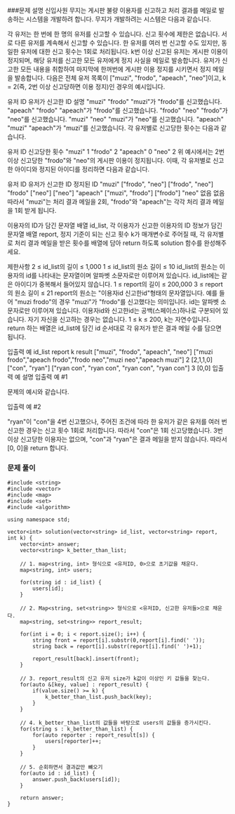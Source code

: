 ###문제 설명
신입사원 무지는 게시판 불량 이용자를 신고하고 처리 결과를 메일로 발송하는 시스템을 개발하려 합니다. 무지가 개발하려는 시스템은 다음과 같습니다.

각 유저는 한 번에 한 명의 유저를 신고할 수 있습니다.
신고 횟수에 제한은 없습니다. 서로 다른 유저를 계속해서 신고할 수 있습니다.
한 유저를 여러 번 신고할 수도 있지만, 동일한 유저에 대한 신고 횟수는 1회로 처리됩니다.
k번 이상 신고된 유저는 게시판 이용이 정지되며, 해당 유저를 신고한 모든 유저에게 정지 사실을 메일로 발송합니다.
유저가 신고한 모든 내용을 취합하여 마지막에 한꺼번에 게시판 이용 정지를 시키면서 정지 메일을 발송합니다.
다음은 전체 유저 목록이 ["muzi", "frodo", "apeach", "neo"]이고, k = 2(즉, 2번 이상 신고당하면 이용 정지)인 경우의 예시입니다.

유저 ID 유저가 신고한 ID 설명
"muzi" "frodo" "muzi"가 "frodo"를 신고했습니다.
"apeach" "frodo" "apeach"가 "frodo"를 신고했습니다.
"frodo" "neo" "frodo"가 "neo"를 신고했습니다.
"muzi" "neo" "muzi"가 "neo"를 신고했습니다.
"apeach" "muzi" "apeach"가 "muzi"를 신고했습니다.
각 유저별로 신고당한 횟수는 다음과 같습니다.

유저 ID 신고당한 횟수
"muzi" 1
"frodo" 2
"apeach" 0
"neo" 2
위 예시에서는 2번 이상 신고당한 "frodo"와 "neo"의 게시판 이용이 정지됩니다. 이때, 각 유저별로 신고한 아이디와 정지된 아이디를 정리하면 다음과 같습니다.

유저 ID 유저가 신고한 ID 정지된 ID
"muzi" ["frodo", "neo"] ["frodo", "neo"]
"frodo" ["neo"] ["neo"]
"apeach" ["muzi", "frodo"] ["frodo"]
"neo" 없음 없음
따라서 "muzi"는 처리 결과 메일을 2회, "frodo"와 "apeach"는 각각 처리 결과 메일을 1회 받게 됩니다.

이용자의 ID가 담긴 문자열 배열 id_list, 각 이용자가 신고한 이용자의 ID 정보가 담긴 문자열 배열 report, 정지 기준이 되는 신고 횟수 k가 매개변수로 주어질 때, 각 유저별로 처리 결과 메일을 받은 횟수를 배열에 담아 return 하도록 solution 함수를 완성해주세요.

제한사항
2 ≤ id_list의 길이 ≤ 1,000
1 ≤ id_list의 원소 길이 ≤ 10
id_list의 원소는 이용자의 id를 나타내는 문자열이며 알파벳 소문자로만 이루어져 있습니다.
id_list에는 같은 아이디가 중복해서 들어있지 않습니다.
1 ≤ report의 길이 ≤ 200,000
3 ≤ report의 원소 길이 ≤ 21
report의 원소는 "이용자id 신고한id"형태의 문자열입니다.
예를 들어 "muzi frodo"의 경우 "muzi"가 "frodo"를 신고했다는 의미입니다.
id는 알파벳 소문자로만 이루어져 있습니다.
이용자id와 신고한id는 공백(스페이스)하나로 구분되어 있습니다.
자기 자신을 신고하는 경우는 없습니다.
1 ≤ k ≤ 200, k는 자연수입니다.
return 하는 배열은 id_list에 담긴 id 순서대로 각 유저가 받은 결과 메일 수를 담으면 됩니다.

입출력 예
id_list report k result
["muzi", "frodo", "apeach", "neo"] ["muzi frodo","apeach frodo","frodo neo","muzi neo","apeach muzi"] 2 [2,1,1,0]
["con", "ryan"] ["ryan con", "ryan con", "ryan con", "ryan con"] 3 [0,0]
입출력 예 설명
입출력 예 #1

문제의 예시와 같습니다.

입출력 예 #2

"ryan"이 "con"을 4번 신고했으나, 주어진 조건에 따라 한 유저가 같은 유저를 여러 번 신고한 경우는 신고 횟수 1회로 처리합니다. 따라서 "con"은 1회 신고당했습니다. 3번 이상 신고당한 이용자는 없으며, "con"과 "ryan"은 결과 메일을 받지 않습니다. 따라서 [0, 0]을 return 합니다.

### 문제 풀이

```
#include <string>
#include <vector>
#include <map>
#include <set>
#include <algorithm>

using namespace std;

vector<int> solution(vector<string> id_list, vector<string> report, int k) {
    vector<int> answer;
    vector<string> k_better_than_list;

    // 1. map<string, int> 형식으로 <유저ID, 0>으로 초기값을 채운다.
    map<string, int> users;

    for(string id : id_list) {
        users[id];
    }

    // 2. Map<string, set<string>> 형식으로 <유저ID, 신고한 유저들>으로 채운다.
    map<string, set<string>> report_result;

    for(int i = 0; i < report.size(); i++) {
        string front = report[i].substr(0,report[i].find(' '));
        string back = report[i].substr(report[i].find(' ')+1);

        report_result[back].insert(front);
    }

    // 3. report_result의 신고 유저 size가 k값이 이상인 키 값들을 찾는다.
    for(auto &[key, value] : report_result) {
        if(value.size() >= k) {
            k_better_than_list.push_back(key);
        }
    }

    // 4. k_better_than_list의 값들을 바탕으로 users의 값들을 증가시킨다.
    for(string s : k_better_than_list) {
        for(auto reporter : report_result[s]) {
            users[reporter]++;
        }
    }

    // 5. 순회하면서 결과값만 뺴오기
    for(auto id : id_list) {
        answer.push_back(users[id]);
    }

    return answer;
}
```
